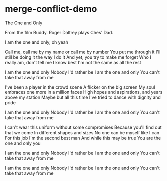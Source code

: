 # merge-conflict-demo
The One and Only

From the film Buddy. Roger Daltrey plays Ches' Dad.


I am the one and only, oh yeah

Call me, call me by my name or call me by number
You put me through it
I'll still be doing it the way I do it
And yet, you try to make me forget
Who I really am, don't tell me I know best
I'm not the same as all the rest

I am the one and only
Nobody I'd rather be
I am the one and only
You can't take that away from me

I've been a player in the crowd scene
A flicker on the big screen
My soul embraces one more in a million faces
High hopes and aspirations, and years above my station
Maybe but all this time I've tried to dance with dignity and pride

I am the one and only
Nobody I'd rather be
I am the one and only
You can't take that away from me

I can't wear this uniform without some compromises
Because you'll find out that we come
In different shapes and sizes
No one can be myself like I can
For this job I'm the second best man
And while this may be true
You are the one and only you

I am the one and only
Nobody I'd rather be
I am the one and only
You can't take that away from me

I am the one and only
Nobody I'd rather be
I am the one and only
You can't take that away from me